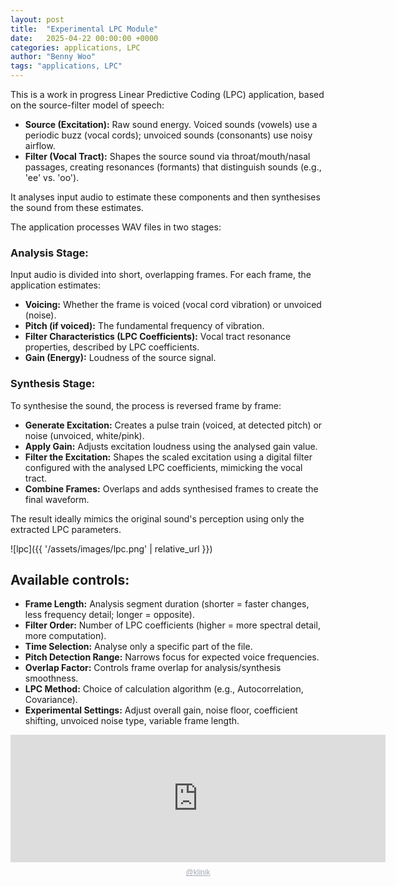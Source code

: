 ```yaml
---
layout: post
title:  "Experimental LPC Module"
date:   2025-04-22 00:00:00 +0000
categories: applications, LPC
author: "Benny Woo"
tags: "applications, LPC"
---
```


This is a work in progress Linear Predictive Coding (LPC) application, based on the source-filter model of speech:

*   **Source (Excitation):** Raw sound energy. Voiced sounds (vowels) use a periodic buzz (vocal cords); unvoiced sounds (consonants) use noisy airflow.
*   **Filter (Vocal Tract):** Shapes the source sound via throat/mouth/nasal passages, creating resonances (formants) that distinguish sounds (e.g., 'ee' vs. 'oo').

It analyses input audio to estimate these components and then synthesises the sound from these estimates.

The application processes WAV files in two stages:

### Analysis Stage:

Input audio is divided into short, overlapping frames. For each frame, the application estimates:

*   **Voicing:** Whether the frame is voiced (vocal cord vibration) or unvoiced (noise).
*   **Pitch (if voiced):** The fundamental frequency of vibration.
*   **Filter Characteristics (LPC Coefficients):** Vocal tract resonance properties, described by LPC coefficients.
*   **Gain (Energy):** Loudness of the source signal.

### Synthesis Stage:

To synthesise the sound, the process is reversed frame by frame:

*   **Generate Excitation:** Creates a pulse train (voiced, at detected pitch) or noise (unvoiced, white/pink).
*   **Apply Gain:** Adjusts excitation loudness using the analysed gain value.
*   **Filter the Excitation:** Shapes the scaled excitation using a digital filter configured with the analysed LPC coefficients, mimicking the vocal tract.
*   **Combine Frames:** Overlaps and adds synthesised frames to create the final waveform.

The result ideally mimics the original sound's perception using only the extracted LPC parameters.

![lpc]({{ '/assets/images/lpc.png' | relative_url }})

## Available controls:

*   **Frame Length:** Analysis segment duration (shorter = faster changes, less frequency detail; longer = opposite).
*   **Filter Order:** Number of LPC coefficients (higher = more spectral detail, more computation).
*   **Time Selection:** Analyse only a specific part of the file.
*   **Pitch Detection Range:** Narrows focus for expected voice frequencies.
*   **Overlap Factor:** Controls frame overlap for analysis/synthesis smoothness.
*   **LPC Method:** Choice of calculation algorithm (e.g., Autocorrelation, Covariance).
*   **Experimental Settings:** Adjust overall gain, noise floor, coefficient shifting, unvoiced noise type, variable frame length.

<div style="height: 228px; width: 600px;"><iframe src="https://audio.com/embed/audio/1830226659310173?theme=image"
    style="display:block; border-radius: 1px; border: none; height: 204px; width: 600px;"></iframe><a href='https://audio.com/klinik' style="text-align: center; display: block; color: #A4ABB6; font-size: 12px; font-family: sans-serif; line-height: 16px; margin-top: 8px; overflow: hidden; white-space: nowrap; text-overflow: ellipsis;">@klinik</a></div>